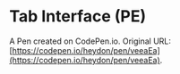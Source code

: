 # Tab Interface (PE)

A Pen created on CodePen.io. Original URL: [https://codepen.io/heydon/pen/veeaEa](https://codepen.io/heydon/pen/veeaEa).


